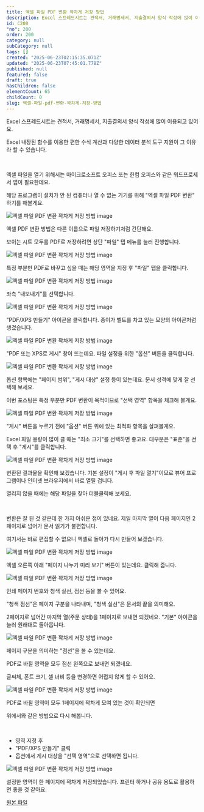 ```yaml
---
title: 엑셀 파일 PDF 변환 꽉차게 저장 방법
description: Excel 스프레드시트는 견적서, 거래명세서, 지출결의서 양식 작성에 많이 이용되고 있어요. Excel 내장된 함수를 이용한 편한 수식 계산과 다양한 데이터 분석 도구 지원이 그 이유라 할 수 있습니다.
id: C200
"no": 200
order: 200
category: null
subCategory: null
tags: []
created: "2025-06-23T02:15:35.071Z"
updated: "2025-06-23T07:45:01.778Z"
published: null
featured: false
draft: true
hasChildren: false
elementCount: 65
childCount: 0
slug: 엑셀-파일-pdf-변환-꽉차게-저장-방법
---
```


Excel 스프레드시트는 견적서, 거래명세서, 지출결의서 양식 작성에 많이 이용되고 있어요. 

Excel 내장된 함수를 이용한 편한 수식 계산과 다양한 데이터 분석 도구 지원이 그 이유라 할 수 있습니다.

​

엑셀 파일을 열기 위해서는 마이크로소프트 오피스 또는 한컴 오피스와 같은 워드프로세서 앱이 필요한데요. 

해당 프로그램이 설치가 안 된 컴퓨터나 열 수 없는 기기를 위해 "엑셀 파일 PDF 변환" 하기를 해볼게요.



![엑셀 파일 PDF 변환 꽉차게 저장 방법 image](https://image.lemoncloud.io/c0275613-f096-41f9-99ae-d597a5b12fc1)



엑셀 PDF 변환 방법은 다른 이름으로 파일 저장하기처럼 간단해요.

보이는 시트 모두를 PDF로 저장하려면 상단 "파일" 탭 메뉴를 눌러 진행합니다.



![엑셀 파일 PDF 변환 꽉차게 저장 방법 image](https://image.lemoncloud.io/89ff8c71-1dbd-4ae1-84b8-8476c4b141dc)

특정 부분만 PDF로 바꾸고 싶을 때는 해당 영역을 지정 후 "파일" 탭을 클릭합니다.



![엑셀 파일 PDF 변환 꽉차게 저장 방법 image](https://image.lemoncloud.io/b9f0a9c9-e6b8-41ae-987d-9c03fde4219b)

좌측 "내보내기"를 선택합니다.



![엑셀 파일 PDF 변환 꽉차게 저장 방법 image](https://image.lemoncloud.io/cdb97b01-628d-46d6-8404-c1ae6287a9cb)

"PDF/XPS 만들기" 아이콘을 클릭합니다. 종이가 벨트를 차고 있는 모양의 아이콘처럼 생겼습니다.



![엑셀 파일 PDF 변환 꽉차게 저장 방법 image](https://image.lemoncloud.io/ae8dc996-fc6b-43f5-b139-dfff6b08fd23)

"PDF 또는 XPS로 게시" 창이 뜨는데요. 파일 설정을 위한 "옵션" 버튼을 클릭합니다. 



![엑셀 파일 PDF 변환 꽉차게 저장 방법 image](https://image.lemoncloud.io/fb273c0c-cfc0-43e0-b6b4-2fe1d68afd54)

옵션 항목에는 "페이지 범위", "게시 대상" 설정 등이 있는데요. 문서 성격에 맞게 잘 선택해 보세요. 

이번 포스팅은 특정 부분만 PDF 변환이 목적이므로 "선택 영역" 항목을 체크해 볼게요.



![엑셀 파일 PDF 변환 꽉차게 저장 방법 image](https://image.lemoncloud.io/fb62aab0-16d8-4013-9693-ca394aa19fc3)

"게시" 버튼을 누르기 전에 "옵션" 버튼 위에 있는 최적화 항목을 살펴볼게요.

Excel 파일 용량이 많이 클 때는 "최소 크기"를 선택하면 좋고요. 대부분은 "표준"을 선택 후 "게시"를 클릭합니다. 



![엑셀 파일 PDF 변환 꽉차게 저장 방법 image](https://image.lemoncloud.io/c47f961a-90e9-40d3-b12b-66b058355dab)

변환된 결과물을 확인해 보겠습니다. 기본 설정이 "게시 후 파일 열기"이므로 뷰어 프로그램이나 인터넷 브라우저에서 바로 열릴 겁니다. 

열리지 않을 때에는 해당 파일을 찾아 더블클릭해 보세요.

​

변환은 잘 된 것 같은데 한 가지 아쉬운 점이 있네요. 제일 마지막 열이 다음 페이지인 2페이지로 넘어가 문서 읽기가 불편합니다. 

여기서는 바로 편집할 수 없으니 엑셀로 돌아가 다시 만들어 보겠습니다.



![엑셀 파일 PDF 변환 꽉차게 저장 방법 image](https://image.lemoncloud.io/3db27363-86e9-46aa-9ce1-1c9abd5d43ab)

엑셀 오른쪽 아래 "페이지 나누기 미리 보기" 버튼이 있는데요. 클릭해 줍니다.



![엑셀 파일 PDF 변환 꽉차게 저장 방법 image](https://image.lemoncloud.io/55f5b112-baa3-4212-bbfc-4f97f9e87563)

인쇄 페이지 번호와 청색 실선, 점선 등을 볼 수 있어요.

"청색 점선"은 페이지 구분을 나타내며, "청색 실선"은 문서의 끝을 의미해요.

2페이지로 넘어간 마지막 열(주문 상태)을 1페이지로 보내면 되겠네요. "기본" 아이콘을 눌러 원래대로 돌아옵니다.



![엑셀 파일 PDF 변환 꽉차게 저장 방법 image](https://image.lemoncloud.io/d1b6aa3e-29af-4ec2-9d62-201525d22939)

페이지 구분을 의미하는 "점선"을 볼 수 있는데요. 

PDF로 바뀔 영역을 모두 점선 왼쪽으로 보내면 되겠네요. 

글씨체, 폰트 크기, 셀 너비 등을 변경하면 어렵지 않게 할 수 있어요.



![엑셀 파일 PDF 변환 꽉차게 저장 방법 image](https://image.lemoncloud.io/42ac450c-576f-415d-b8e1-0786903d8b3f)

PDF로 바뀔 영역이 모두 1페이지에 꽉차게 모여 있는 것이 확인되면

위에서와 같은 방법으로 다시 해봅니다.

​

- 영역 지정 후 
- "PDF/XPS 만들기" 클릭 
- 옵션에서 게시 대상을 "선택 영역"으로 선택하면 됩니다. 


![엑셀 파일 PDF 변환 꽉차게 저장 방법 image](https://image.lemoncloud.io/b25e1999-9010-4c46-ba70-3881ece2287b)

설정한 영역이 한 페이지에 꽉차게 저장되었습니다. 프린터 하거나 공유 용도로 활용하면 좋을 것 같아요.



[원본 파일](https://blog.naver.com/jazzlubu/223264552708)



​
